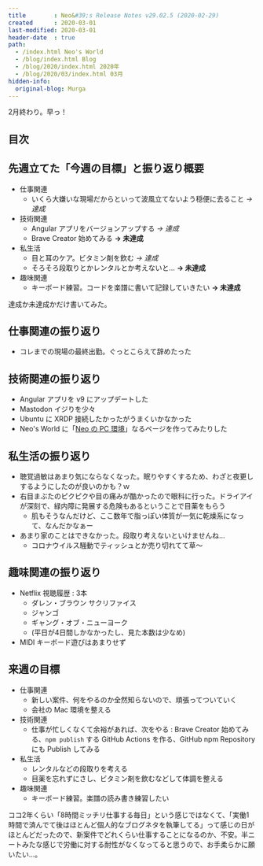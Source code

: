 ```yaml
---
title        : Neo&#39;s Release Notes v29.02.5 (2020-02-29)
created      : 2020-03-01
last-modified: 2020-03-01
header-date  : true
path:
  - /index.html Neo's World
  - /blog/index.html Blog
  - /blog/2020/index.html 2020年
  - /blog/2020/03/index.html 03月
hidden-info:
  original-blog: Murga
---
```


2月終わり。早っ！

## 目次

## 先週立てた「今週の目標」と振り返り概要

- 仕事関連
  - いくら大嫌いな現場だからといって波風立てないよう穏便に去ること _→ 達成_
- 技術関連
  - Angular アプリをバージョンアップする _→ 達成_
  - Brave Creator 始めてみる **→ 未達成**
- 私生活
  - 目と耳のケア。ビタミン剤を飲む _→ 達成_
  - そろそろ段取りとかレンタルとか考えないと… **→ 未達成**
- 趣味関連
  - キーボード練習。コードを楽譜に書いて記録していきたい **→ 未達成**

達成か未達成かだけ書いてみた。

## 仕事関連の振り返り

- コレまでの現場の最終出勤。ぐっとこらえて辞めたった

## 技術関連の振り返り

- Angular アプリを v9 にアップデートした
- Mastodon イジりを少々
- Ubuntu に XRDP 接続したかったがうまくいかなかった
- Neo's World に「[Neo の PC 環境](/etc/pc-environment.html)」なるページを作ってみたりした

## 私生活の振り返り

- 聴覚過敏はあまり気にならなくなった。眠りやすくするため、わざと夜更しするようにしたのが良いのかも？ｗ
- 右目まぶたのピクピクや目の痛みが酷かったので眼科に行った。ドライアイが深刻で、緑内障に発展する危険もあるということで目薬をもらう
  - 肌もそうなんだけど、ここ数年で脂っぽい体質が一気に乾燥系になって、なんだかなぁー
- あまり家のことはできなかった。段取り考えないといけませんね…
  - コロナウイルス騒動でティッシュとか売り切れてて草～

## 趣味関連の振り返り

- Netflix 視聴履歴 : 3本
  - ダレン・ブラウン サクリファイス
  - ジャンゴ
  - ギャング・オブ・ニューヨーク
  - (平日が4日間しかなかったし、見た本数は少なめ)
- MIDI キーボード遊びはあまりせず

## 来週の目標

- 仕事関連
  - 新しい案件、何をやるのか全然知らないので、頑張ってついていく
  - 会社の Mac 環境を整える
- 技術関連
  - 仕事が忙しくなくて余裕があれば、次をやる : Brave Creator 始めてみる、`npm publish` する GitHub Actions を作る、GitHub npm Repository にも Publish してみる
- 私生活
  - レンタルなどの段取りを考える
  - 目薬を忘れずにさし、ビタミン剤を飲むなどして体調を整える
- 趣味関連
  - キーボード練習。楽譜の読み書き練習したい

ココ2年くらい「8時間ミッチリ仕事する毎日」という感じではなくて、「実働1時間で済んでて後はほとんど個人的なブログネタを執筆してる」って感じの日がほとんどだったので、新案件でどれくらい仕事することになるのか、不安。半ニートみたな感じで労働に対する耐性がなくなってると思うので、お手柔らかに願いたい…。
